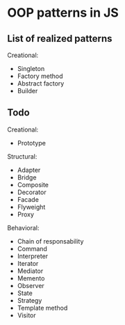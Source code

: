 # OOP patterns in JS

## List of realized patterns

Creational:

* Singleton
* Factory method
* Abstract factory
* Builder

## Todo

Creational:

* Prototype

Structural:

* Adapter
* Bridge
* Composite
* Decorator
* Facade
* Flyweight
* Proxy

Behavioral:

* Chain of responsability
* Command
* Interpreter
* Iterator
* Mediator
* Memento
* Observer
* State
* Strategy
* Template method
* Visitor
